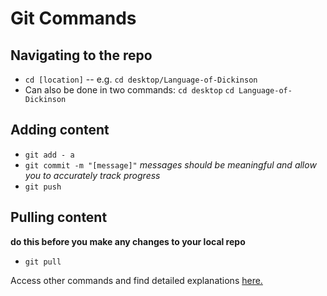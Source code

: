 # Git Commands
## Navigating to the repo
* `cd [location]` -- e.g. `cd desktop/Language-of-Dickinson`
* Can also be done in two commands:
`cd desktop`
`cd Language-of-Dickinson`
## Adding content
* `git add - a`
* `git commit -m "[message]"`
*messages should be meaningful and allow you to accurately track progress*
* `git push`
## Pulling content
**do this before you make any changes to your local repo**
* `git pull`

Access other commands and find detailed explanations [here.](http://upg-dh.newtfire.org/explainGitShell.html)